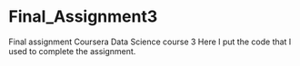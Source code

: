 # Final_Assignment3
Final assignment Coursera Data Science course 3
Here I put the code that I used to complete the assignment. 
